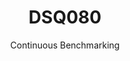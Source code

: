 ---
layout: docu
title: DSQ080
subtitle: Continuous Benchmarking
selected: TPC-DS
expanded: Benchmarking
benchmark: /individual_results/DSQ080.html
---